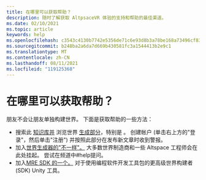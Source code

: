 ```yaml
---
title: 在哪里可以获取帮助？
description: 随时了解获取 AltpsaceVR 体验的支持和帮助的最佳渠道。
ms.date: 02/10/2021
ms.topic: article
keywords: help
ms.openlocfilehash: c3543c4130b7742e5356de71c6e93d8b3a78be168a73496cf834b56e1c1c4229
ms.sourcegitcommit: b248ba2a6da7d669b430581fc3a1544413b2e9c1
ms.translationtype: MT
ms.contentlocale: zh-CN
ms.lasthandoff: 08/11/2021
ms.locfileid: "119125368"
---
```

# <a name="where-can-i-get-help"></a>在哪里可以获取帮助？

朋友不会让朋友单独构建世界。 下面是获取帮助的一些方法：

* 搜索此 [知识库并](../index.yml) 浏览世界 [生成部分](world-editor-getting-started.md)，特别是 。 创建帐户 (单击右上方的"登录"，然后单击"注册") 并按照此部分在发布新文章时收到警报。
* 加入[世界生成器的"不一样"。](https://discordapp.com/invite/altspacevr) 大多数世界制造商和一些 Altspace 工程师会在此处挂起。 尝试在频道中#help提问。
* 加入[MRE SDK 的一个。](https://discord.gg/xyBcQec) 对于使用编程软件开发工具包的更高级世界构建者 (SDK) Unity 工具。 